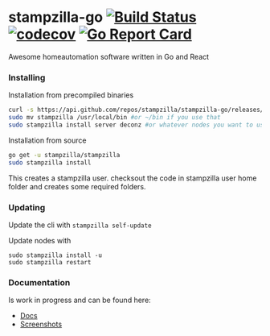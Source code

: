stampzilla-go [![Build Status](https://travis-ci.org/stampzilla/stampzilla-go.svg?branch=master)](https://travis-ci.org/stampzilla/stampzilla-go) [![codecov](https://codecov.io/gh/stampzilla/stampzilla-go/branch/master/graph/badge.svg)](https://codecov.io/gh/stampzilla/stampzilla-go) [![Go Report Card](https://goreportcard.com/badge/stampzilla)](https://goreportcard.com/report/stampzilla)
=============

Awesome homeautomation software written in Go and React

### Installing

Installation from precompiled binaries
```bash
curl -s https://api.github.com/repos/stampzilla/stampzilla-go/releases/latest | grep "browser_download_url.*stampzilla-linux-amd64" | cut -d : -f 2,3 | tr -d \" | xargs curl -L -s -o stampzilla && chmod +x stampzilla
sudo mv stampzilla /usr/local/bin #or ~/bin if you use that
sudo stampzilla install server deconz #or whatever nodes you want to use.
```

Installation from source
```bash
go get -u stampzilla/stampzilla
sudo stampzilla install
```
This creates a stampzilla user. checksout the code in stampzilla user home folder and creates some required folders. 

### Updating

Update the cli with `stampzilla self-update`

Update nodes with
```
sudo stampzilla install -u
sudo stampzilla restart
```

### Documentation
Is work in progress and can be found here:
* [Docs](docs/README.md)
* [Screenshots](docs/screenshots.md)
